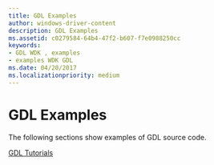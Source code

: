 ```yaml
---
title: GDL Examples
author: windows-driver-content
description: GDL Examples
ms.assetid: c0279584-64b4-47f2-b607-f7e0988250cc
keywords:
- GDL WDK , examples
- examples WDK GDL
ms.date: 04/20/2017
ms.localizationpriority: medium
---
```


# GDL Examples


The following sections show examples of GDL source code.

[GDL Tutorials](gdl-tutorials.md)

 

 




